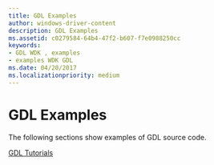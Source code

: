 ```yaml
---
title: GDL Examples
author: windows-driver-content
description: GDL Examples
ms.assetid: c0279584-64b4-47f2-b607-f7e0988250cc
keywords:
- GDL WDK , examples
- examples WDK GDL
ms.date: 04/20/2017
ms.localizationpriority: medium
---
```


# GDL Examples


The following sections show examples of GDL source code.

[GDL Tutorials](gdl-tutorials.md)

 

 




